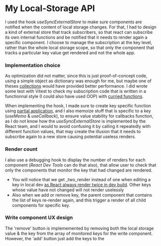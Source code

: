 # My Local-Storage API


I used the hook _useSyncExternalStore_ to make sure components are notified when the content of local storage changes.
For that, I had to design a kind of external store that track subscribers, so that react can subscribe its own internal functions and be notified that it needs to render again a specific component.
I choose to manage the subscription at the key level, rather than the whole local storage scope, so that only the component that tracks a particular key value get rendered and not the whole app.

### Implementation choice

As optimization did not matter, since this is just proof-of-concept code, using a simple object as dictionary was enough for me, but maybe one of theses [collections](https://developer.mozilla.org/en-US/docs/Web/JavaScript/Guide/Keyed_collections) would have provided better performance. I did wrote some test with Vitest to check my subscription code that is written in a functionnal style (I could also have used OOP) with [curried functions](https://blog.bitsrc.io/functional-programming-part-3-the-powers-of-currying-213eb69b234b).

When implementing the hook, I made sure to create key specific function using [partial application](https://en.wikipedia.org/wiki/Partial_application), and I also memoize stuff that is specific to a key (_useMemo_ & _useCallback_), to ensure value stability for callbacks function, as I do not know how the _useSyncExternalStore_ is implemented by the React team, and I would to avoid confusing it by calling it repeatedly with different function values, that may create the illusion that it needs to subscribe again to a new store causing potential useless renders.

### Render count 

I also use a debugging hook to display the number of renders for each component (_React Dev Tools_ can do that also), that allow user to check that only the components that monitor the key that had changed are rendered. 
- You will notice that we get _two_render instead of one when editing a key in local dev [as React always render twice in dev build](https://react.dev/reference/react/StrictMode). Other keys whose value have not changed will not render uselessly
- Also when we add or remove key, the parent component that contains the list of keys re-render again, and this trigger a render of all child components for specific key.

### Write component UX design

The 'remove' button is implememented by removing both the local storage value & the key from the array of monitored keys for the write component.
However, the 'add' button just add the keys to the 





